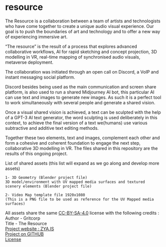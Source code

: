 # resource
The Resource is a collaboration between a team of artists and technologists who have come together to create a unique audio visual experience. Our goal is to push the boundaries of art and technology and to offer a new way of experiencing immersive art.

“The resource” is the result of a process that explores advanced collaborative workflows, AI for rapid sketching and concept projection, 3D modelling in VR,  real-time mapping of synchronised audio visuals, metaverse deployment.

The collaboration was initiated through an open call on Discord, a VoIP and instant messaging social platform.

Discord besides being used as the main communication and screen share platform,
is also used to run a shared Midjourney AI bot, this particular AI can use text and images to generate new images. As such it is a perfect tool to work simultaneously with several people and generate a shared vision.

Once a visual shared vision is achieved, a text can be sculpted with the help of a GPT-3 AI text generator, the word sculpting is used deliberately in this context, to achieve the final version of a text we(humans) use various subtractive and additive text editing methods.

Together these two elements, text and images, complement each other and form a cohesive and coherent foundation to engage the next step, collaborative 3D modelling in VR. The files shared in this repository are the results of this ongoing project.

  List of shared assets (this list will expand as we go along and develop more assets)

    1- 3D Geometry (Blender project file)
    3D model/environment with UV mapped media surfaces and textured scenery elements (Blender project file)
    
    2- Video Map template file 1920x1080 
    (This is a PNG file to be used as reference for the UV Mapped media surfaces)

All assets share the same [CC-BY-SA-4.0](https://github.com/GritCorp/resource/blob/main/CC-BY-SA-4.0) license with the following credits :</br>
     Author - Gritcorp<br/>
     Title - The Resource<br/>
     [Project website : ZYA.IS](https://zya.is)<br/>
     [Project on GITHUB](https://github.com/GritCorp/resource)<br/>
     [License](https://github.com/GritCorp/resource/blob/main/CC-BY-SA-4.0)<br/>




